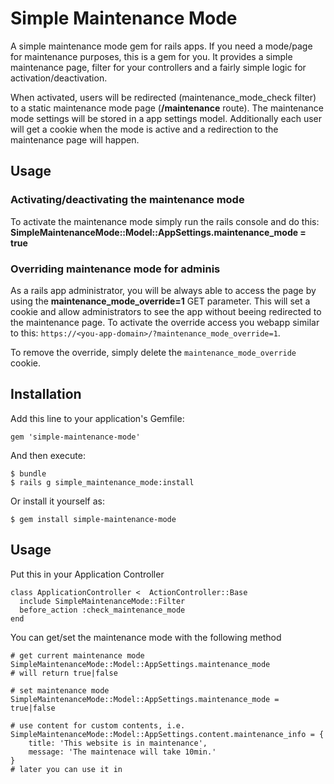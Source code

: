 # Simple Maintenance Mode

A simple maintenance mode gem for rails apps. If you need a mode/page for
maintenance purposes, this is a gem for you. It provides a simple maintenance
page, filter for your controllers and a fairly simple logic for 
activation/deactivation.

When activated, users will be redirected (maintenance_mode_check filter) to a
static maintenance mode page (**/maintenance** route). The maintenance mode settings
will be stored in a app settings model. Additionally each user will get a cookie
when the mode is active and a redirection to the maintenance page will happen.

## Usage

### Activating/deactivating the maintenance mode
To activate the maintenance mode simply run the rails console and do this:
**SimpleMaintenanceMode::Model::AppSettings.maintenance_mode = true**

### Overriding maintenance mode for adminis
As a rails app administrator, you will be always able to access the page by using the **maintenance_mode_override=1** GET parameter. This will set a cookie and allow administrators to see the app without beeing redirected to the maintenance page. To activate the override access you webapp similar to this: `https://<you-app-domain>/?maintenance_mode_override=1`. 

To remove the override, simply delete the `maintenance_mode_override` cookie.


## Installation

Add this line to your application's Gemfile:

    gem 'simple-maintenance-mode'

And then execute:

    $ bundle
    $ rails g simple_maintenance_mode:install

Or install it yourself as:

    $ gem install simple-maintenance-mode
    
## Usage

Put this in your Application Controller
````
class ApplicationController <  ActionController::Base
  include SimpleMaintenanceMode::Filter
  before_action :check_maintenance_mode
end
````

You can get/set the maintenance mode with the following method
````
# get current maintenance mode
SimpleMaintenanceMode::Model::AppSettings.maintenance_mode
# will return true|false

# set maintenance mode
SimpleMaintenanceMode::Model::AppSettings.maintenance_mode = true|false

# use content for custom contents, i.e.
SimpleMaintenanceMode::Model::AppSettings.content.maintenance_info = {
    title: 'This website is in maintenance',
    message: 'The maintenace will take 10min.'
}
# later you can use it in 
````
